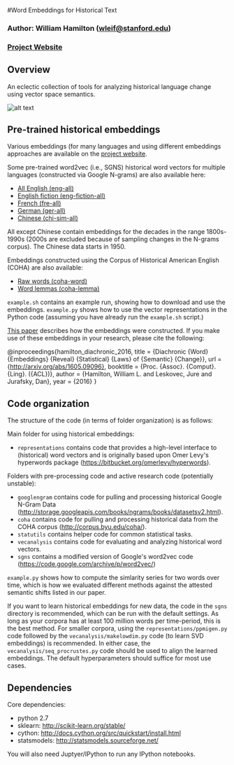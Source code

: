 #Word Embeddings for Historical Text

### Author: William Hamilton (wleif@stanford.edu)
### [Project Website](http://nlp.stanford.edu/projects/histwords)

## Overview 

An eclectic collection of tools for analyzing historical language change using vector space semantics.

![alt text](https://github.com/williamleif/historical-embeddings/raw/master/wordpaths.png "Two-dimensional projections of some semantic changes computed using the English SGNS vectors.")

## Pre-trained historical embeddings

Various embeddings (for many languages and using different embeddings approaches are available on the [project website](http://nlp.stanford.edu/projects/histwords).

Some pre-trained word2vec (i.e., SGNS) historical word vectors for multiple languages (constructed via Google N-grams) are also available here:
* [All English (eng-all)](http://snap.stanford.edu/historical_embeddings/eng-all_sgns.zip) 
* [English fiction (eng-fiction-all)](http://snap.stanford.edu/historical_embeddings/eng-fiction-all_sgns.zip) 
* [French (fre-all)](http://snap.stanford.edu/historical_embeddings/fre-all_sgns.zip) 
* [German (ger-all)](http://snap.stanford.edu/historical_embeddings/ger-all_sgns.zip) 
* [Chinese (chi-sim-all)](http://snap.stanford.edu/historical_embeddings/chi-sim-all_sgns.zip) 

All except Chinese contain embeddings for the decades in the range 1800s-1990s (2000s are excluded because of sampling changes in the N-grams corpus).
The Chinese data starts in 1950.

Embeddings constructed using the Corpus of Historical American English (COHA) are also available:
* [Raw words (coha-word)](http://snap.stanford.edu/historical_embeddings/coha-word_sgns.zip) 
* [Word lemmas (coha-lemma)](http://snap.stanford.edu/historical_embeddings/coha-lemma_sgns.zip) 

`example.sh` contains an example run, showing how to download and use the embeddings.
`example.py` shows how to use the vector representations in the Python code (assuming you have already run the `example.sh` script.)

[This paper](http://arxiv.org/abs/1605.09096) describes how the embeddings were constructed.
If you make use of these embeddings in your research, please cite the following:

@inproceedings{hamilton_diachronic_2016,
  title = {Diachronic {Word} {Embeddings} {Reveal} {Statistical} {Laws} of {Semantic} {Change}},
  url = {http://arxiv.org/abs/1605.09096},
  booktitle = {Proc. {Assoc}. {Comput}. {Ling}. ({ACL})},
  author = {Hamilton, William L. and Leskovec, Jure and Jurafsky, Dan},
  year = {2016}
}


## Code organization

The structure of the code (in terms of folder organization) is as follows:

Main folder for using historical embeddings:
* `representations` contains code that provides a high-level interface to (historical) word vectors and is originally based upon Omer Levy's hyperwords package (https://bitbucket.org/omerlevy/hyperwords).

Folders with pre-processing code and active research code (potentially unstable):
* `googlengram` contains code for pulling and processing historical Google N-Gram Data (http://storage.googleapis.com/books/ngrams/books/datasetsv2.html).
* `coha` contains code for pulling and processing historical data from the COHA corpus (http://corpus.byu.edu/coha/).
* `statutils` contains helper code for common statistical tasks.
* `vecanalysis` contains code for evaluating and analyzing historical word vectors.
* `sgns` contains a modified version of Google's word2vec code (https://code.google.com/archive/p/word2vec/)

<!---`statistical-laws.ipynb` contains an IPython notebook with the main code necessary for replicating the key results of our [published work](http://arxiv.org/abs/1605.09096).--->

`example.py` shows how to compute the simlarity series for two words over time, which is how we evaluated different methods against the attested semantic shifts listed in our paper. 

If you want to learn historical embeddings for new data, the code in the `sgns` directory is recommended, which can be run with the default settings. As long as your corpora has at least 100 million words per time-period, this is the best method. For smaller corpora, using the `representations/ppmigen.py` code followed by the `vecanalysis/makelowdim.py` code (to learn SVD embeddings) is recommended. In either case, the `vecanalysis/seq_procrustes.py` code should be used to align the learned embeddings. The default hyperparameters should suffice for most use cases. 

<!--- * `notebooks` contains notebooks useful for replicating my published results-->

<!--- *See REPLICATION.md for detailed instructions on how to replicate specific published/submitted results.-->

## Dependencies

Core dependencies:
  * python 2.7
  * sklearn: http://scikit-learn.org/stable/
  * cython: http://docs.cython.org/src/quickstart/install.html
  * statsmodels: http://statsmodels.sourceforge.net/

You will also need Juptyer/IPython to run any IPython notebooks.

